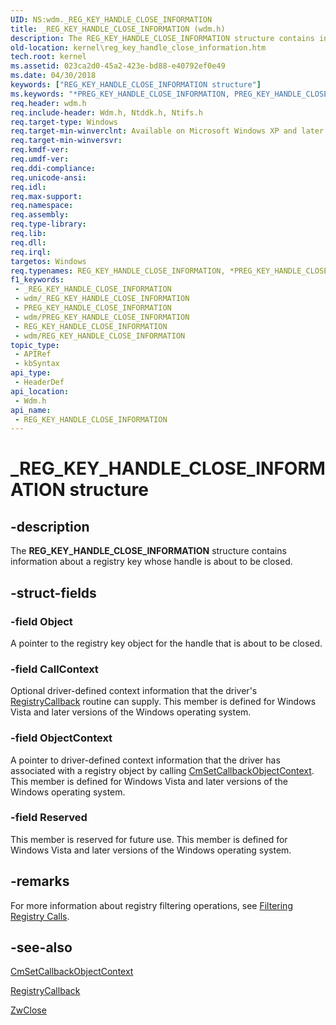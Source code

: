```yaml
---
UID: NS:wdm._REG_KEY_HANDLE_CLOSE_INFORMATION
title: _REG_KEY_HANDLE_CLOSE_INFORMATION (wdm.h)
description: The REG_KEY_HANDLE_CLOSE_INFORMATION structure contains information about a registry key whose handle is about to be closed.
old-location: kernel\reg_key_handle_close_information.htm
tech.root: kernel
ms.assetid: 023ca2d0-45a2-423e-bd88-e40792ef0e49
ms.date: 04/30/2018
keywords: ["REG_KEY_HANDLE_CLOSE_INFORMATION structure"]
ms.keywords: "*PREG_KEY_HANDLE_CLOSE_INFORMATION, PREG_KEY_HANDLE_CLOSE_INFORMATION, PREG_KEY_HANDLE_CLOSE_INFORMATION structure pointer [Kernel-Mode Driver Architecture], REG_KEY_HANDLE_CLOSE_INFORMATION, REG_KEY_HANDLE_CLOSE_INFORMATION structure [Kernel-Mode Driver Architecture], _REG_KEY_HANDLE_CLOSE_INFORMATION, kernel.reg_key_handle_close_information, kstruct_d_26822436-a385-4b98-8179-18c661ebdb1f.xml, wdm/PREG_KEY_HANDLE_CLOSE_INFORMATION, wdm/REG_KEY_HANDLE_CLOSE_INFORMATION"
req.header: wdm.h
req.include-header: Wdm.h, Ntddk.h, Ntifs.h
req.target-type: Windows
req.target-min-winverclnt: Available on Microsoft Windows XP and later versions of the Windows operating system.
req.target-min-winversvr: 
req.kmdf-ver: 
req.umdf-ver: 
req.ddi-compliance: 
req.unicode-ansi: 
req.idl: 
req.max-support: 
req.namespace: 
req.assembly: 
req.type-library: 
req.lib: 
req.dll: 
req.irql: 
targetos: Windows
req.typenames: REG_KEY_HANDLE_CLOSE_INFORMATION, *PREG_KEY_HANDLE_CLOSE_INFORMATION
f1_keywords:
 - _REG_KEY_HANDLE_CLOSE_INFORMATION
 - wdm/_REG_KEY_HANDLE_CLOSE_INFORMATION
 - PREG_KEY_HANDLE_CLOSE_INFORMATION
 - wdm/PREG_KEY_HANDLE_CLOSE_INFORMATION
 - REG_KEY_HANDLE_CLOSE_INFORMATION
 - wdm/REG_KEY_HANDLE_CLOSE_INFORMATION
topic_type:
 - APIRef
 - kbSyntax
api_type:
 - HeaderDef
api_location:
 - Wdm.h
api_name:
 - REG_KEY_HANDLE_CLOSE_INFORMATION
---
```


# _REG_KEY_HANDLE_CLOSE_INFORMATION structure


## -description

The <b>REG_KEY_HANDLE_CLOSE_INFORMATION</b> structure contains information about a registry key whose handle is about to be closed.

## -struct-fields

### -field Object

A pointer to the registry key object for the handle that is about to be closed.

### -field CallContext

Optional driver-defined context information that the driver's <a href="https://docs.microsoft.com/windows-hardware/drivers/ddi/wdm/nc-wdm-ex_callback_function">RegistryCallback</a> routine can supply. This member is defined for Windows Vista and later versions of the Windows operating system.

### -field ObjectContext

A pointer to driver-defined context information that the driver has associated with a registry object by calling <a href="https://docs.microsoft.com/windows-hardware/drivers/ddi/wdm/nf-wdm-cmsetcallbackobjectcontext">CmSetCallbackObjectContext</a>. This member is defined for Windows Vista and later versions of the Windows operating system.

### -field Reserved

This member is reserved for future use. This member is defined for Windows Vista and later versions of the Windows operating system.

## -remarks

For more information about registry filtering operations, see <a href="https://docs.microsoft.com/windows-hardware/drivers/kernel/filtering-registry-calls">Filtering Registry Calls</a>.

## -see-also

<a href="https://docs.microsoft.com/windows-hardware/drivers/ddi/wdm/nf-wdm-cmsetcallbackobjectcontext">CmSetCallbackObjectContext</a>



<a href="https://docs.microsoft.com/windows-hardware/drivers/ddi/wdm/nc-wdm-ex_callback_function">RegistryCallback</a>



<a href="https://docs.microsoft.com/windows-hardware/drivers/ddi/ntifs/nf-ntifs-ntclose">ZwClose</a>

